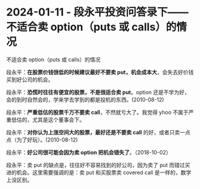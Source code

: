 # 2024-01-11 - 段永平投资问答录下——不适合卖 option（puts 或 calls）的情况

不适合卖 option（puts 或 calls）的情况

段永平：**在股票价钱很低的时候建议最好不要卖 put，机会成本大**，会失去好价钱买到好公司的机会。

段永平：**恐慌时往往有便宜的股票，不是很适合卖 put**。option 还是不学为好，会的到时自然会的，学来学去学到的都是投机的东西。(2010-08-12)

段永平：**严重低估的股票千万不要卖 call**，不然就亏大了。我觉得 yhoo 不属于严重低估的，尤其是这个董事会下。

段永平：**对你认为上涨空间大的股票，最好还是不要卖 call** 的好，或者只卖一点点（为了好玩）。(2010-08-12)

段永平：**好公司很可能会因为卖 option 把机会错失了**。（2018-10-02）

段永平：卖 put 的缺点是，往往好不容易找到的好公司，因为卖了 put 而错过买进的机会。这里需要强调的是：卖 put 和买股票卖 covered call 是一样的，数学上没区别。